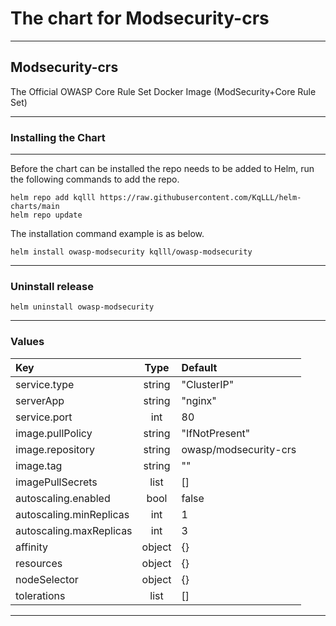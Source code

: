 # The chart for Modsecurity-crs

---
## Modsecurity-crs
The Official OWASP Core Rule Set Docker Image (ModSecurity+Core Rule Set)

---

### Installing the Chart

---

Before the chart can be installed the repo needs to be added to Helm, run the following commands to add the repo.
```shell
helm repo add kqlll https://raw.githubusercontent.com/KqLLL/helm-charts/main
helm repo update
```
The installation command example is as below.
```shell
helm install owasp-modsecurity kqlll/owasp-modsecurity
```

---

### Uninstall release
```shell
helm uninstall owasp-modsecurity
```

---

### Values

| Key      | Type | Default |
| :----------- | :-----------: | :-------- |
| service.type | string | "ClusterIP" |
| serverApp    | string | "nginx"     |
| service.port | int | 80 |
| image.pullPolicy | string | "IfNotPresent" |
| image.repository | string | owasp/modsecurity-crs |
| image.tag | string | "" |
| imagePullSecrets | list | [] |
| autoscaling.enabled| bool | false |
| autoscaling.minReplicas | int | 1 |
| autoscaling.maxReplicas | int | 3 |
| affinity | object | {} |
| resources | object | {} |
| nodeSelector | object | {} |
| tolerations | list | [] |
---


